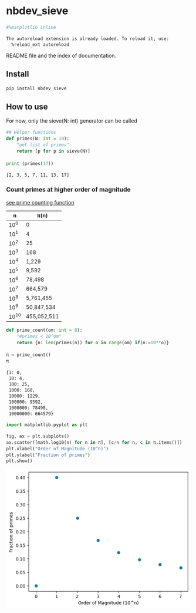 nbdev_sieve
================

<!-- WARNING: THIS FILE WAS AUTOGENERATED! DO NOT EDIT! -->

``` python
#%matplotlib inline
```

    The autoreload extension is already loaded. To reload it, use:
      %reload_ext autoreload

README file and the index of documentation.

## Install

``` sh
pip install nbdev_sieve
```

## How to use

For now, only the sieve(N: int) generator can be called

``` python
## Helper functions
def primes(N: int = 10):
    "get list of primes"
    return [p for p in sieve(N)]

print (primes(17))
```

    [2, 3, 5, 7, 11, 13, 17]

### Count primes at higher order of magnitude

[see prime counting
function](https://en.wikipedia.org/wiki/Prime-counting_function)

| n         | π(n)        |
|-----------|-------------|
| $10^0$    | 0           |
| $10^1$    | 4           |
| $10^2$    | 25          |
| $10^3$    | 168         |
| $10^4$    | 1,229       |
| $10^5$    | 9,592       |
| $10^6$    | 78,498      |
| $10^7$    | 664,579     |
| $10^8$    | 5,761,455   |
| $10^9$    | 50,847,534  |
| $10^{10}$ | 455,052,511 |

``` python
def prime_count(om: int = 8):
    "#primes < 10^om"
    return {n: len(primes(n)) for o in range(om) if(n:=10**o)}

π = prime_count()
π
```

    {1: 0,
     10: 4,
     100: 25,
     1000: 168,
     10000: 1229,
     100000: 9592,
     1000000: 78498,
     10000000: 664579}

``` python
import matplotlib.pyplot as plt
```

``` python
fig, ax = plt.subplots()
ax.scatter([math.log10(n) for n in π], [c/n for n, c in π.items()])
plt.xlabel("Order of Magnitude (10^n)")
plt.ylabel("Fraction of primes")
plt.show()
```

![](index_files/figure-commonmark/cell-6-output-1.png)
